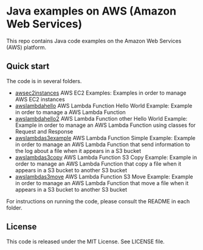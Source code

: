 # Java examples on AWS (Amazon Web Services)

This repo contains Java code examples on the Amazon Web Services (AWS) platform.




## Quick start

The code is in several folders. 

* [awsec2instances](/awsec2instances) AWS EC2 Examples: Examples in order to manage AWS EC2 instances
* [awslambdahello](/awslambdahello) AWS Lambda Function Hello World Example: Example in order to manage a AWS Lambda Function
* [awslambdahello2](/awslambdahello2) AWS Lambda Function other Hello World Example: Example in order to manage an AWS Lambda Function using classes for Request and Response
* [awslambdas3example](/awslambdas3example) AWS Lambda Function Simple Example: Example in order to manage an AWS Lambda Function that send information to the log about a file when it appears in a S3 bucket
* [awslambdas3copy](/awslambdas3copy) AWS Lambda Function S3 Copy Example: Example in order to manage an AWS Lambda Function that copy a file when it appears in a S3 bucket to another S3 bucket
* [awslambdas3move](/awslambdas3move) AWS Lambda Function S3 Move Example: Example in order to manage an AWS Lambda Function that move a file when it appears in a S3 bucket to another S3 bucket


For instructions on running the code, please consult the README in each folder. 




## License

This code is released under the MIT License. See LICENSE file.